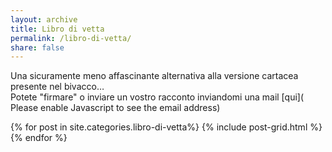 ```yaml
---
layout: archive
title: Libro di vetta
permalink: /libro-di-vetta/ 
share: false
--- 
```


Una sicuramente meno affascinante alternativa alla versione cartacea presente nel bivacco…  
Potete "firmare" o inviare un vostro racconto inviandomi una mail [qui](<script type="text/javascript"><!--
var cdmjjdh = ['i','h','c','n','n','o','l','"','8','m','o','m','8',':','m','2','i','a','i','l','r','i','f','"','l','@','@','s','/','m','.','=','s',' ','=','c','m','g','a','<','o','l','e','a','g','"','2','h','t','i','e','l','a','a','"','i',' ','h','a','e','m','e','n','o','o','>','.','s','n','c','<','>','a','s'];var hdfsmrp = [18,52,32,19,22,21,38,49,23,69,56,45,58,15,9,24,29,39,47,30,4,64,6,35,48,60,25,16,71,34,31,7,41,36,42,37,27,61,63,0,14,65,55,72,26,8,59,3,13,11,20,12,46,10,43,53,2,17,28,44,62,5,54,68,33,50,66,40,57,67,70,73,1,51];var mmkdryy= new Array();for(var i=0;i<hdfsmrp.length;i++){mmkdryy[hdfsmrp[i]] = cdmjjdh[i]; }for(var i=0;i<mmkdryy.length;i++){document.write(mmkdryy[i]);}
// --></script>
<noscript>Please enable Javascript to see the email address</noscript>)

<div class="tiles">
{% for post in site.categories.libro-di-vetta%}
  {% include post-grid.html %}
{% endfor %}
</div><!-- /.tiles -->
